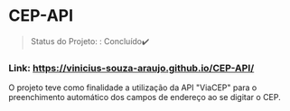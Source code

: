 # CEP-API
> Status do Projeto: : Concluído✔️
### Link: https://vinicius-souza-araujo.github.io/CEP-API/

O projeto teve como finalidade a utilização da API "ViaCEP" para o preenchimento automático dos campos de endereço ao se digitar o CEP.
